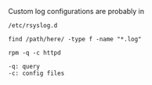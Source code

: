

Custom log configurations are probably in

```
/etc/rsyslog.d
```

```
find /path/here/ -type f -name "*.log"
```

```
rpm -q -c httpd

-q: query
-c: config files
```

